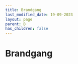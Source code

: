 ```yaml
---
title: Brandgang
last_modified_date: 19-09-2023
layout: page
parent: B
has_children: false
---
```


Brandgang
=========

